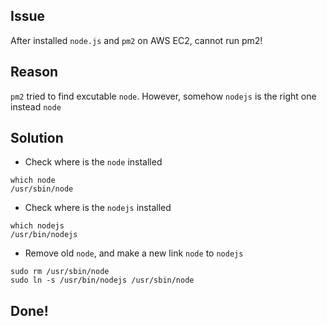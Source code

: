 ## Issue

After installed `node.js` and `pm2` on AWS EC2, cannot run pm2!

## Reason

`pm2` tried to find excutable `node`. However, somehow `nodejs` is the right one instead `node`

## Solution

- Check where is the `node` installed

```
which node
/usr/sbin/node
```

- Check where is the `nodejs` installed

```
which nodejs
/usr/bin/nodejs
```


- Remove old `node`, and make a new link `node` to `nodejs`

```
sudo rm /usr/sbin/node
sudo ln -s /usr/bin/nodejs /usr/sbin/node
```

## Done!
